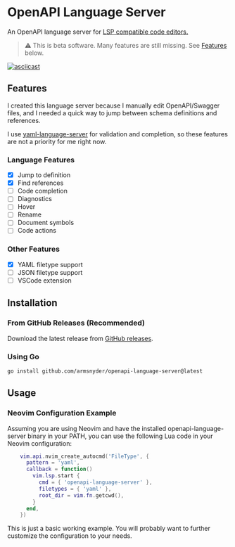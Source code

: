 # OpenAPI Language Server

An OpenAPI language server for [LSP compatible code
editors.](https://microsoft.github.io/language-server-protocol/implementors/tools/)

> :warning: This is beta software. Many features are still missing. See
> [Features](https://github.com/armsnyder/openapi-language-server?tab=readme-ov-file#features)
> below.

[![asciicast](https://asciinema.org/a/v7etZb80HbYkKBQUa3dVSenPz.svg)](https://asciinema.org/a/v7etZb80HbYkKBQUa3dVSenPz)

## Features

I created this language server because I manually edit OpenAPI/Swagger files,
and I needed a quick way to jump between schema definitions and references.

I use
[yaml-language-server](https://github.com/redhat-developer/yaml-language-server)
for validation and completion, so these features are not a priority for me
right now.

### Language Features

- [x] Jump to definition
- [x] Find references
- [ ] Code completion
- [ ] Diagnostics
- [ ] Hover
- [ ] Rename
- [ ] Document symbols
- [ ] Code actions

### Other Features

- [x] YAML filetype support
- [ ] JSON filetype support
- [ ] VSCode extension

## Installation

### From GitHub Releases (Recommended)

Download the latest release from [GitHub releases](https://github.com/armsnyder/openapi-language-server/releases).

### Using Go

```bash
go install github.com/armsnyder/openapi-language-server@latest
```

## Usage

### Neovim Configuration Example

Assuming you are using Neovim and have the installed openapi-language-server
binary in your PATH, you can use the following Lua code in your Neovim
configuration:

```lua
    vim.api.nvim_create_autocmd('FileType', {
      pattern = 'yaml',
      callback = function()
        vim.lsp.start {
          cmd = { 'openapi-language-server' },
          filetypes = { 'yaml' },
          root_dir = vim.fn.getcwd(),
        }
      end,
    })
```

This is just a basic working example. You will probably want to further
customize the configuration to your needs.
